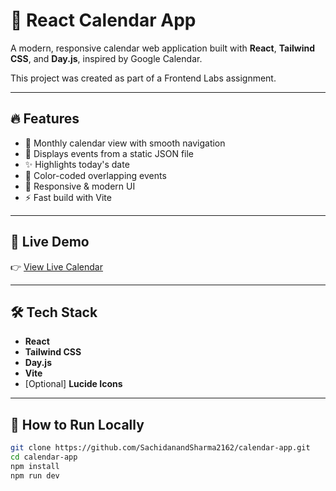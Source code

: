 # 📅 React Calendar App

A modern, responsive calendar web application built with **React**, **Tailwind CSS**, and **Day.js**, inspired by Google Calendar.

This project was created as part of a Frontend Labs assignment.

---

## 🔥 Features

- 📆 Monthly calendar view with smooth navigation
- 📌 Displays events from a static JSON file
- ✨ Highlights today's date
- 🎨 Color-coded overlapping events
- 📱 Responsive & modern UI
- ⚡ Fast build with Vite

---

## 🚀 Live Demo

👉 [View Live Calendar](https://your-live-link.netlify.app)

---

## 🛠️ Tech Stack

- **React**
- **Tailwind CSS**
- **Day.js**
- **Vite**
- [Optional] **Lucide Icons**

---

## 🧪 How to Run Locally

```bash
git clone https://github.com/SachidanandSharma2162/calendar-app.git
cd calendar-app
npm install
npm run dev
